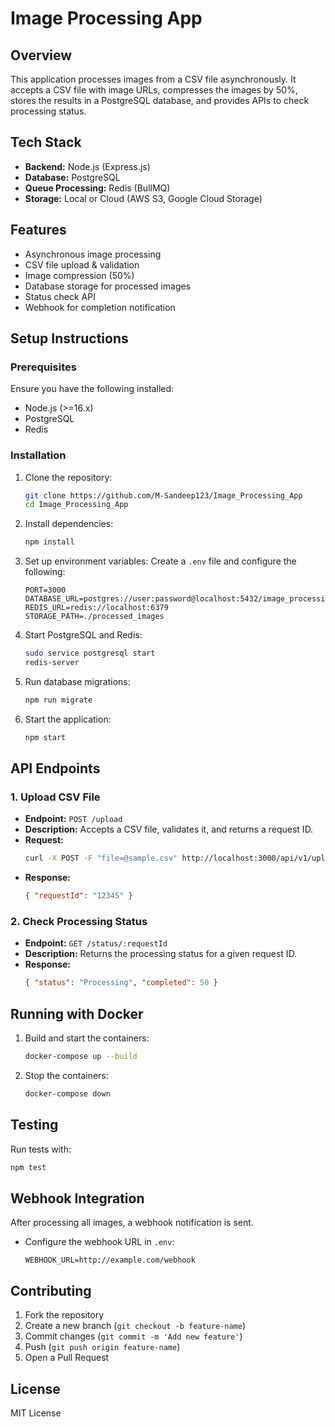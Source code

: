 # Image Processing App

## Overview
This application processes images from a CSV file asynchronously. It accepts a CSV file with image URLs, compresses the images by 50%, stores the results in a PostgreSQL database, and provides APIs to check processing status.

## Tech Stack
- **Backend:** Node.js (Express.js)
- **Database:** PostgreSQL
- **Queue Processing:** Redis (BullMQ)
- **Storage:** Local or Cloud (AWS S3, Google Cloud Storage)

## Features
- Asynchronous image processing
- CSV file upload & validation
- Image compression (50%)
- Database storage for processed images
- Status check API
- Webhook for completion notification

## Setup Instructions
### Prerequisites
Ensure you have the following installed:
- Node.js (>=16.x)
- PostgreSQL
- Redis

### Installation
1. Clone the repository:
   ```sh
   git clone https://github.com/M-Sandeep123/Image_Processing_App
   cd Image_Processing_App
   ```
2. Install dependencies:
   ```sh
   npm install
   ```
3. Set up environment variables:
   Create a `.env` file and configure the following:
   ```env
   PORT=3000
   DATABASE_URL=postgres://user:password@localhost:5432/image_processing_db
   REDIS_URL=redis://localhost:6379
   STORAGE_PATH=./processed_images
   ```
4. Start PostgreSQL and Redis:
   ```sh
   sudo service postgresql start
   redis-server
   ```
5. Run database migrations:
   ```sh
   npm run migrate
   ```
6. Start the application:
   ```sh
   npm start
   ```

## API Endpoints
### 1. Upload CSV File
- **Endpoint:** `POST /upload`
- **Description:** Accepts a CSV file, validates it, and returns a request ID.
- **Request:**
  ```sh
  curl -X POST -F "file=@sample.csv" http://localhost:3000/api/v1/upload
  ```
- **Response:**
  ```json
  { "requestId": "12345" }
  ```

### 2. Check Processing Status
- **Endpoint:** `GET /status/:requestId`
- **Description:** Returns the processing status for a given request ID.
- **Response:**
  ```json
  { "status": "Processing", "completed": 50 }
  ```

## Running with Docker
1. Build and start the containers:
   ```sh
   docker-compose up --build
   ```
2. Stop the containers:
   ```sh
   docker-compose down
   ```

## Testing
Run tests with:
```sh
npm test
```

## Webhook Integration
After processing all images, a webhook notification is sent.
- Configure the webhook URL in `.env`:
  ```env
  WEBHOOK_URL=http://example.com/webhook
  ```

## Contributing
1. Fork the repository
2. Create a new branch (`git checkout -b feature-name`)
3. Commit changes (`git commit -m 'Add new feature'`)
4. Push (`git push origin feature-name`)
5. Open a Pull Request

## License
MIT License
